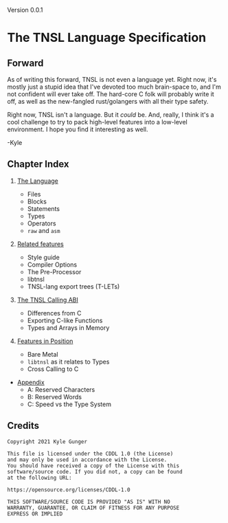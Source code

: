 Version 0.0.1
# The TNSL Language Specification

## Forward

As of writing this forward, TNSL is not even a language yet.  Right now, it's mostly just a stupid idea that I've devoted too much brain-space to, and I'm not confident will ever take off.  The hard-core C folk will probably write it off, as well as the new-fangled rust/golangers with all their type safety.

Right now, TNSL isn't a language.  But it *could* be.  And, really, I think it's a cool challenge to try to pack high-level features into a low-level environment.  I hope you find it interesting as well.

-Kyle

## Chapter Index

1. [The Language](./1.md)

	- Files
	- Blocks
	- Statements
	- Types
	- Operators
	- `raw` and `asm`

2. [Related features](./2.md)

	- Style guide
	- Compiler Options
	- The Pre-Processor
	- libtnsl
	- TNSL-lang export trees (T-LETs)

3. [The TNSL Calling ABI](./3.md)

	- Differences from C
	- Exporting C-like Functions
	- Types and Arrays in Memory

4. [Features in Position](./4.md)

	- Bare Metal
	- `libtnsl` as it relates to Types
	- Cross Calling to C

- [Appendix](./Appendices.md)
	- A: Reserved Characters
	- B: Reserved Words
	- C: Speed vs the Type System

## Credits

	Copyright 2021 Kyle Gunger

	This file is licensed under the CDDL 1.0 (the License)
	and may only be used in accordance with the License.
	You should have received a copy of the License with this
	software/source code. If you did not, a copy can be found
	at the following URL:

	https://opensource.org/licenses/CDDL-1.0

	THIS SOFTWARE/SOURCE CODE IS PROVIDED "AS IS" WITH NO
	WARRANTY, GUARANTEE, OR CLAIM OF FITNESS FOR ANY PURPOSE
	EXPRESS OR IMPLIED
